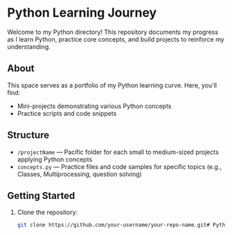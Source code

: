 # Python Learning Journey

Welcome to my Python directory! This repository documents my progress as I learn Python, practice core concepts, and build projects to reinforce my understanding.

## About

This space serves as a portfolio of my Python learning curve. Here, you'll find:
- Mini-projects demonstrating various Python concepts
- Practice scripts and code snippets

## Structure

- `/projectName` — Pacific folder for each small to medium-sized projects applying Python concepts
- `concepts.py` — Practice files and code samples for specific topics (e.g., Classes, Multiprocessing, question solving)

## Getting Started

1. Clone the repository:
   ```bash
   git clone https://github.com/your-username/your-repo-name.git# Python
